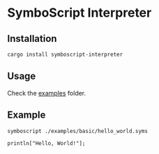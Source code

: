 # SymboScript Interpreter

## Installation

```bash
cargo install symboscript-interpreter
```

## Usage

Check the [examples](../examples/) folder.

## Example

```bash
symboscript ./examples/basic/hello_world.syms
```

```syms
println["Hello, World!"];
```
